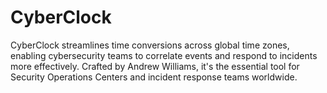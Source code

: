 # CyberClock
CyberClock streamlines time conversions across global time zones, enabling cybersecurity teams to correlate events and respond to incidents more effectively. Crafted by Andrew Williams, it's the essential tool for Security Operations Centers and incident response teams worldwide.
